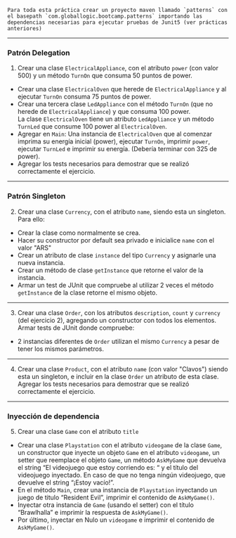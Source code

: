 	Para toda esta práctica crear un proyecto maven llamado `patterns` con el basepath `com.globallogic.bootcamp.patterns` importando las dependencias necesarias para ejecutar pruebas de Junit5 (ver prácticas anteriores)  
  
---
### Patrón Delegation
1. Crear una clase `ElectricalAppliance`, con el atributo `power` (con valor 500) y un método `TurnOn` que consuma 50 puntos de power.  
- Crear una clase `ElectricalOven` que herede de `ElectricalAppliance` y al ejecutar `TurnOn` consuma 75 puntos de power.  
-  Crear una tercera clase `LedAppliance` con el método `TurnOn` (que no herede de `ElectricalAppliance`) y que consuma 100 power.  
	La clase `ElectricalOven` tiene un atributo `LedAppliance` y un método `TurnLed` que consume 100 power al `ElectricalOven`.  
- Agregar en `Main`: Una instancia de `ElectricalOven` que al comenzar imprima su energía inicial (power), ejecutar `TurnOn`, imprimir `power`, ejecutar `TurnLed` e imprimir su energía. (Debería terminar con 325 de power).  
- Agregar los tests necesarios para demostrar que se realizó correctamente el ejercicio.   
  
  
---
### Patrón Singleton  
2. Crear una clase `Currency`, con el atributo `name`, siendo esta un singleton. Para ello:  
- Crear la clase como normalmente se crea.  
- Hacer su constructor por default sea privado e inicialice `name` con el valor "ARS"  
- Crear un atributo de clase `instance` del tipo `Currency` y asignarle una nueva instancia.  
- Crear un método de clase `getInstance` que retorne el valor de la instancia.  
- Armar un test de JUnit que compruebe al utilizar 2 veces el método `getInstance` de la clase retorne el mismo objeto.  
  
---
3. Crear una clase `Order`, con los atributos `description`, `count` y `currency` (del ejercicio 2), agregando un constructor con todos los elementos. Armar tests de JUnit donde compruebe:  
- 2 instancias diferentes de `Order` utilizan el mismo `Currency` a pesar de tener los mismos parámetros.
  
---
4. Crear una clase `Product`, con el atributo `name` (con valor "Clavos") siendo esta un singleton, e incluir en la clase `Order` un atributo de esta clase. Agregar los tests necesarios para demostrar que se realizó correctamente el ejercicio.
  
  
---
### Inyección de dependencia
5. Crear una clase `Game` con el atributo `title`
- Crear una clase `Playstation` con el atributo `videogame` de la clase `Game`, un constructor que inyecte un objeto `Game` en el atributo `videogame`, un setter que reemplace el objeto `Game`, un método `AskMyGame` que devuelva el string “El videojuego que estoy corriendo es: “ y el título del videojuego inyectado. En caso de que no tenga ningún videojuego, que devuelve el string “¡Estoy vacío!”.
- En el método `Main`, crear una instancia de `Playstation` inyectando un juego de titulo “Resident Evil”, imprimir el contenido de `AskMyGame()`.
- Inyectar otra instancia de `Game` (usando el setter) con el título “Brawlhalla” e imprimir la respuesta de `AskMyGame()`.
- Por último, inyectar en Nulo un `videogame` e imprimir el contenido de `AskMyGame()`.
